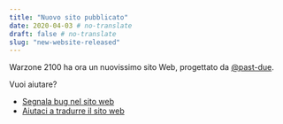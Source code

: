 ```yaml
---
title: "Nuovo sito pubblicato"
date: 2020-04-03 # no-translate
draft: false # no-translate
slug: "new-website-released"
---
```


Warzone 2100 ha ora un nuovissimo sito Web, progettato da [@past-due](https://github.com/past-due).

Vuoi aiutare?
- [Segnala bug nel sito web](https://github.com/Warzone2100/wz2100.net/issues/new/choose)
- [Aiutaci a tradurre il sito web](https://github.com/Warzone2100/wz2100.net/docs/Translation.md)
